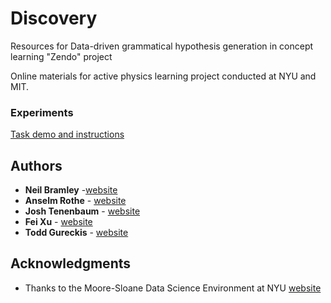 # Discovery
Resources for Data-driven grammatical hypothesis generation in concept learning "Zendo" project


Online materials for active physics learning project conducted at NYU and MIT.

### Experiments

[Task demo and instructions](https://neilrbramley.com/experiments/zendo/main.html)


## Authors

* **Neil Bramley** -[website](https://neilrbramley.com)
* **Anselm Rothe** - [website](http://anselmrothe.github.io/)
* **Josh Tenenbaum** - [website](http://web.mit.edu/cocosci/josh.html)
* **Fei Xu** - [website](http://https://psychology.berkeley.edu/people/fei-xu)
* **Todd Gureckis** - [website](http://psych.nyu.edu/gureckis/)

## Acknowledgments

* Thanks to the Moore-Sloane Data Science Environment at NYU [website](https://cds.nyu.edu/mooresloan/)
